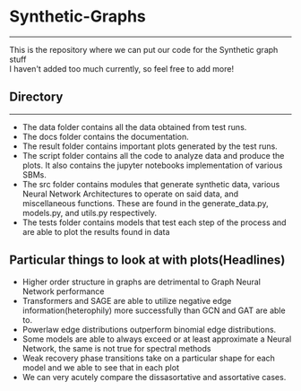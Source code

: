# Synthetic-Graphs
---
This is the repository where we can put our code for the Synthetic graph stuff<br>
I haven't added too much currently, so feel free to add more!
## Directory
---
- The data folder contains all the data obtained from test runs.<br>
- The docs folder contains the documentation.<br>
- The result folder contains important plots generated by the test runs.<br>
- The script folder contains all the code to analyze data and produce the plots. It also contains the jupyter notebooks implementation of various SBMs.<br>
- The src folder contains modules that generate synthetic data, various Neural Network Architectures to operate on said data, and miscellaneous functions. These are found in the generate_data.py, models.py, and utils.py respectively.<br>
- The tests folder contains models that test each step of the process and are able to plot the results found in data<br>
## Particular things to look at with plots(Headlines)
- Higher order structure in graphs are detrimental to Graph Neural Network performance
- Transformers and SAGE are able to utilize negative edge information(heterophily) more successfully than GCN and GAT are able to.
- Powerlaw edge distributions outperform binomial edge distributions.
- Some models are able to always exceed or at least approximate a Neural Network, the same is not true for spectral methods
- Weak recovery phase transitions take on a particular shape for each model and we able to see that in each plot
- We can very acutely compare the dissasortative and assortative cases.

